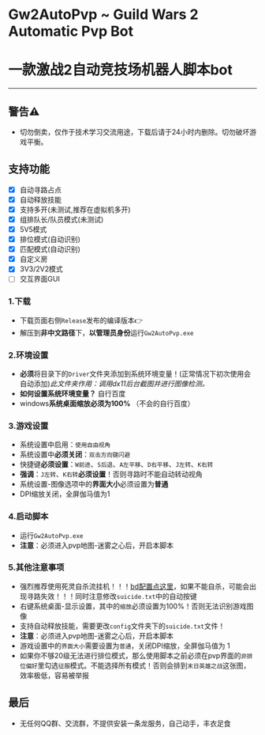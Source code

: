 # Gw2AutoPvp ~ Guild Wars 2 Automatic Pvp Bot
# 一款激战2自动竞技场机器人脚本bot
---
## 警告⚠
- 切勿倒卖，仅作于技术学习交流用途，下载后请于24小时内删除。切勿破坏游戏平衡。

## 支持功能
- [x] 自动寻路占点
- [x] 自动释放技能
- [x] 支持多开(未测试,推荐在虚拟机多开)
- [x] 组排队长/队员模式(未测试)
- [x] 5V5模式
- [x] 排位模式(自动识别)
- [x] 匹配模式(自动识别)
- [x] 自定义房
- [x] 3V3/2V2模式
- [ ] 交互界面GUI

### 1.下载
- 下载页面右侧`Release`发布的编译版本👉
- 解压到**非中文路径**下，**以管理员身份**运行`Gw2AutoPvp.exe`

### 2.环境设置
- **必须**将目录下的`Driver`文件夹添加到系统环境变量！(正常情况下初次使用会自动添加)*此文件夹作用：调用dx11后台截图并进行图像检测。* 
- **如何设置系统环境变量？** 自行百度
- windows**系统桌面缩放必须为100%** （不会的自行百度）

### 3.游戏设置
- 系统设置中启用：`使用自由视角`
- 系统设置中**必须关闭**：`双击方向键闪避`
- 快捷键**必须设置**：`W前进`、`S后退`、`A左平移`、`D右平移`、`J左转`、`K右转`
- **强调**：`J左转`、`K右转`**必须设置**！否则寻路时不能自动转动视角
- 系统设置-图像选项中的**界面大小**必须设置为**普通**
- DPI缩放关闭，全屏伽马值为1

### 4.启动脚本
- 运行`Gw2AutoPvp.exe`
- **注意**：必须进入pvp地图-迷雾之心后，开启本脚本

### 5.其他注意事项
- 强烈推荐使用死灵自杀流挂机！！！[bd配置点这里](https://www.bilibili.com/video/BV1JL4y1G78D/?spm_id_from=333.337.search-card.all.click&vd_source=0940bf29b38efba56ccfc6a3cef8182d)，如果不能自杀，可能会出现寻路失效！！！同时注意修改`suicide.txt`中的自动按键
- 右键系统桌面-显示设置，其中的`缩放`必须设置为100%！否则无法识别游戏图像
- 支持自动释放技能，需要更改`config`文件夹下的`suicide.txt`文件！
- **注意**：必须进入pvp地图-迷雾之心后，开启本脚本
- 游戏设置中的`界面大小`需要设置为`普通`，关闭DPI缩放，全屏伽马值为 1
- 如果你不够20级无法进行排位模式，那么使用脚本之前必须在pvp界面的`非排位偏好`里勾选`征服`模式。不能选择所有模式！否则会排到`末日英雄之战`这张图，效率极低，容易被举报

## 最后
- 无任何QQ群、交流群，不提供安装一条龙服务，自己动手，丰衣足食
